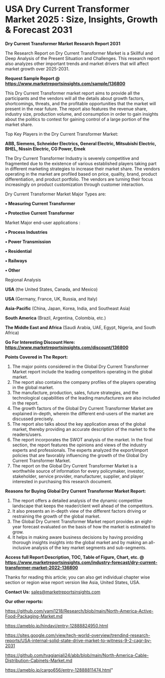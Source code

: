# USA Dry Current Transformer Market 2025 : Size, Insights, Growth & Forecast 2031

<strong>Dry Current Transformer Market Research Report 2031</strong>

The Research Report on Dry Current Transformer Market is a Skillful and Deep Analysis of the Present Situation and Challenges. This research report also analyzes other important trends and market drivers that will affect market growth over 2025-2031.

<strong>Request Sample Report @ <a href=https://www.marketreportsinsights.com/sample/136800>https://www.marketreportsinsights.com/sample/136800</a></strong>

This Dry Current Transformer market report aims to provide all the participants and the vendors will all the details about growth factors, shortcomings, threats, and the profitable opportunities that the market will present in the near future. The report also features the revenue share, industry size, production volume, and consumption in order to gain insights about the politics to contest for gaining control of a large portion of the market share.

Top Key Players in the Dry Current Transformer Market:

<strong>ABB, Siemens, Schneider Electrics, General Electric, Mitsubishi Electric, BHEL, Nissin Electric, CG Power, Emek</strong>

The Dry Current Transformer Industry is severely competitive and fragmented due to the existence of various established players taking part in different marketing strategies to increase their market share. The vendors operating in the market are profiled based on price, quality, brand, product differentiation, and product portfolio. The vendors are turning their focus increasingly on product customization through customer interaction.

Dry Current Transformer Market Major Types are:

<strong>• Measuring Current Transformer

• Protective Current Transformer</strong>

Market Major end-user applications :

<strong>• Process Industries

• Power Transmission

• Residential

• Railways

• Other</strong>

Regional Analysis

</u><strong><b>USA</b></strong> (the United States, Canada, and Mexico)

<strong><b>USA </b></strong>(Germany, France, UK, Russia, and Italy)

<strong><b>Asia-Pacific</b></strong> (China, Japan, Korea, India, and Southeast Asia)

<strong><b>South America</b></strong> (Brazil, Argentina, Colombia, etc.)

<strong><b>The Middle East and Africa</b></strong> (Saudi Arabia, UAE, Egypt, Nigeria, and South Africa)

<strong>Go For Interesting Discount Here: <a href=https://www.marketreportsinsights.com/discount/136800>https://www.marketreportsinsights.com/discount/136800</a></strong>

<strong>Points Covered in The Report:</strong>
<ol>
  <li>The major points considered in the Global Dry Current Transformer Market report include the leading competitors operating in the global market.</li>
  <li>The report also contains the company profiles of the players operating in the global market.</li>
  <li>The manufacture, production, sales, future strategies, and the technological capabilities of the leading manufacturers are also included in the report.</li>
  <li>The growth factors of the Global Dry Current Transformer Market are explained in-depth, wherein the different end-users of the market are discussed precisely.</li>
  <li>The report also talks about the key application areas of the global market, thereby providing an accurate description of the market to the readers/users.</li>
  <li>The report incorporates the SWOT analysis of the market. In the final section, the report features the opinions and views of the industry experts and professionals. The experts analyzed the export/import policies that are favorably influencing the growth of the Global Dry Current Transformer Market.</li>
  <li>The report on the Global Dry Current Transformer Market is a worthwhile source of information for every policymaker, investor, stakeholder, service provider, manufacturer, supplier, and player interested in purchasing this research document.</li>
</ol>
<strong>Reasons for Buying Global Dry Current Transformer Market Report:</strong>

<ol>
  <li>The report offers a detailed analysis of the dynamic competitive landscape that keeps the reader/client well ahead of the competitors.</li>
  <li>It also presents an in-depth view of the different factors driving or restraining the growth of the global market.</li>
  <li>The Global Dry Current Transformer Market report provides an eight-year forecast evaluated on the basis of how the market is estimated to grow.</li>
  <li>It helps in making aware business decisions by having providing thorough insights insights into the global market and by making an all-inclusive analysis of the key market segments and sub-segments.</li>
</ol>
<strong>Access full Report Description, TOC, Table of Figure, Chart, etc. @ <a href=https://www.marketreportsinsights.com/industry-forecast/dry-current-transformer-market-2022-136800>https://www.marketreportsinsights.com/industry-forecast/dry-current-transformer-market-2022-136800</a></strong>


Thanks for reading this article; you can also get individual chapter wise section or region wise report version like Asia, United States, USA.

<strong>Contact Us:</strong>
sales@marketreportsinsights.com

<strong>Our other reports:</strong>

<a href=https://github.com/yami1218/Research/blob/main/North-America-Active-Food-Packaging-Market.md>https://github.com/yami1218/Research/blob/main/North-America-Active-Food-Packaging-Market.md</a>

<a href=https://ameblo.jp/hindavi/entry-12888824950.html>https://ameblo.jp/hindavi/entry-12888824950.html</a>

<a href=https://sites.google.com/view/tech-world-overview/trendind-research-reports/USA-internal-solid-state-drive-market-to-witness-9-2-cagr-by-2031>https://sites.google.com/view/tech-world-overview/trendind-research-reports/USA-internal-solid-state-drive-market-to-witness-9-2-cagr-by-2031</a>

<a href=https://github.com/tyagianjali24/abb/blob/main/North-America-Cable-Distribution-Cabinets-Market.md>https://github.com/tyagianjali24/abb/blob/main/North-America-Cable-Distribution-Cabinets-Market.md</a>

<a href=https://ameblo.jp/cargo656/entry-12888811474.html>https://ameblo.jp/cargo656/entry-12888811474.html</a>"
